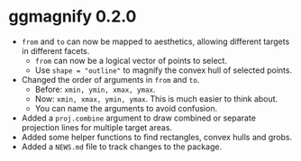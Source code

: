 # ggmagnify 0.2.0

* `from` and `to` can now be mapped to aesthetics, allowing different targets in
  different facets.
  - `from` can now be a logical vector of points to select.
  - Use `shape = "outline"` to magnify the convex hull of selected points.
* Changed the order of arguments in `from` and `to`. 
  - Before: `xmin, ymin, xmax, ymax`.
  - Now: `xmin, xmax, ymin, ymax`. This is much easier to think about.
  - You can name the arguments to avoid confusion.
* Added a `proj.combine` argument to draw combined or separate projection lines
  for multiple target areas.
* Added some helper functions to find rectangles, convex hulls and grobs.
* Added a `NEWS.md` file to track changes to the package.

